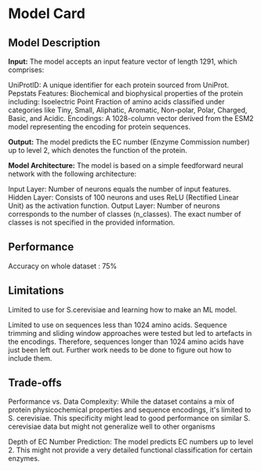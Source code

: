 # Model Card

## Model Description

**Input:** The model accepts an input feature vector of length 1291, which comprises:

UniProtID: A unique identifier for each protein sourced from UniProt.
Pepstats Features: Biochemical and biophysical properties of the protein including:
Isoelectric Point
Fraction of amino acids classified under categories like Tiny, Small, Aliphatic, Aromatic, Non-polar, Polar, Charged, Basic, and Acidic.
Encodings: A 1028-column vector derived from the ESM2 model representing the encoding for protein sequences.

**Output:**
The model predicts the EC number (Enzyme Commission number) up to level 2, which denotes the function of the protein.

**Model Architecture:** The model is based on a simple feedforward neural network with the following architecture:

Input Layer: Number of neurons equals the number of input features.
Hidden Layer: Consists of 100 neurons and uses ReLU (Rectified Linear Unit) as the activation function.
Output Layer: Number of neurons corresponds to the number of classes (n_classes). The exact number of classes is not specified in the provided information.

## Performance
Accuracy on whole dataset : 75% 

## Limitations

Limited to use for S.cerevisiae and learning how to make an ML model.

Limited to use on sequences less than 1024 amino acids. Sequence trimming and sliding window approaches were tested but led to artefacts in the encodings. Therefore, sequences longer than 1024 amino acids have just been left out. Further work needs to be done to figure out how to include them.

## Trade-offs

Performance vs. Data Complexity: While the dataset contains a mix of protein physicochemical properties and sequence encodings, it's limited to S. cerevisiae. This specificity might lead to good performance on similar S. cerevisiae data but might not generalize well to other organisms

Depth of EC Number Prediction: The model predicts EC numbers up to level 2. This might not provide a very detailed functional classification for certain enzymes.